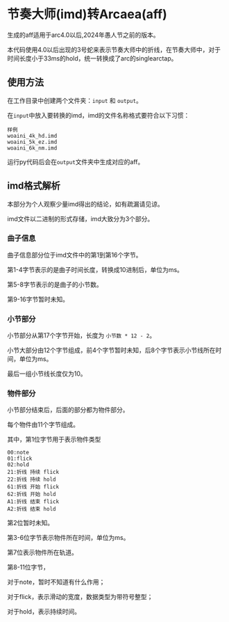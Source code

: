 # 节奏大师(imd)转Arcaea(aff)

生成的aff适用于arc4.0以后,2024年愚人节之前的版本。

本代码使用4.0以后出现的3号蛇来表示节奏大师中的折线，在节奏大师中，对于时间长度小于33ms的hold，统一转换成了arc的singlearctap。

## 使用方法

在工作目录中创建两个文件夹：`input` 和 `output`。

在`input`中放入要转换的imd，imd的文件名称格式要符合以下习惯：

```
样例
woaini_4k_hd.imd
woaini_5k_ez.imd
woaini_6k_nm.imd
```

运行py代码后会在`output`文件夹中生成对应的aff。

## imd格式解析

本部分为个人观察少量imd得出的结论，如有疏漏请见谅。

imd文件以二进制的形式存储，imd大致分为3个部分。

### 曲子信息

曲子信息部分位于imd文件中的第1到第16个字节。

第1-4字节表示的是曲子时间长度，转换成10进制后，单位为ms。

第5-8字节表示的是曲子的小节数。

第9-16字节暂时未知。

### 小节部分

小节部分从第17个字节开始，长度为 `小节数 * 12 - 2`。

小节大部分由12个字节组成，前4个字节暂时未知，后8个字节表示小节线所在时间，单位为ms。

最后一组小节线长度仅为10。

### 物件部分

小节部分结束后，后面的部分都为物件部分。

每个物件由11个字节组成。

其中，第1位字节用于表示物件类型

```
00:note
01:flick
02:hold
21:折线 持续 flick
22:折线 持续 hold
61:折线 开始 flick
62:折线 开始 hold
A1:折线 结束 flick
A2:折线 结束 hold
```

第2位暂时未知。

第3-6位字节表示物件所在时间，单位为ms。

第7位表示物件所在轨道。

第8-11位字节，

对于note，暂时不知道有什么作用；

对于flick，表示滑动的宽度，数据类型为带符号整型；

对于hold，表示持续时间。
